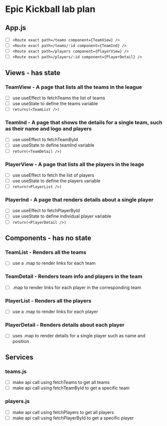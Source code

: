 # Epic Kickball lab plan

## App.js

- [ ] `<Route exact path=/teams component={TeamView} />`
- [ ] `<Route exact path=/teams/:id component={TeamInd} />`
- [ ] `<Route exact path=/players component={PlayerView} /> `
- [ ] `<Route exact path=/players/:id component={PlayerDetail} />`

## Views - has state

### TeamView - A page that lists all the teams in the league

- [ ] use useEffect to fetchTeams the list of teams
- [ ] use useState to define the teams variable
- [ ] `returns(<TeamList />)`

### TeamInd - A page that shows the details for a single team, such as their name and logo and players

- [ ] use useEffect to fetchTeamById
- [ ] use useState to define teamInd variable
- [ ] `return(<TeamDetail />)`

### PlayerView - A page that lists all the players in the leage

- [ ] use useEffect to fetch the list of players
- [ ] use useState to define the players variable
- [ ] `return(<PlayerList />)`

### PlayerInd - A page that renders details about a single player

- [ ] use useEffect to fetchPlayerById
- [ ] use useState to define individual player variable
- [ ] `return(<PlayerDetail />)`

## Components - has no state

### TeamList - Renders all the teams

- [ ] use a .map to render links for each team

### TeamDetail - Renders team info and players in the team

- [ ] .map to render links for each player in the corresponding team

### PlayerList - Renders all the players

- [ ] use a .map to render links for each player

### PlayerDetail - Renders details about each player

- [ ] uses .map to render details for a single player such as name and position

## Services

### teams.js

- [ ] make api call using fetchTeams to get all teams
- [ ] make api call using fetchTeamById to get a specific team

### players.js

- [ ] make api call using fetchPlayers to get all players
- [ ] make api call using fetchPlayerById to get a specific player
